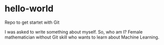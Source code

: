 # hello-world
Repo to get startet with Git

I was asked to write something about myself. So, who am I?
Female mathematician without Git skill who wants to learn about Machine Learning. 
